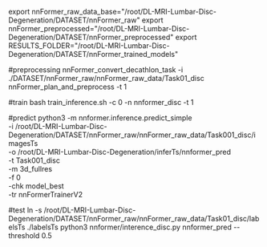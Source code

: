 export nnFormer_raw_data_base="/root/DL-MRI-Lumbar-Disc-Degeneration/DATASET/nnFormer_raw"
export nnFormer_preprocessed="/root/DL-MRI-Lumbar-Disc-Degeneration/DATASET/nnFormer_preprocessed"
export RESULTS_FOLDER="/root/DL-MRI-Lumbar-Disc-Degeneration/DATASET/nnFormer_trained_models"

#preprocessing
nnFormer_convert_decathlon_task -i ./DATASET/nnFormer_raw/nnFormer_raw_data/Task01_disc
nnFormer_plan_and_preprocess -t 1

#train
bash train_inference.sh -c 0 -n nnformer_disc -t 1 

#predict
python3 -m nnformer.inference.predict_simple \
  -i /root/DL-MRI-Lumbar-Disc-Degeneration/DATASET/nnFormer_raw/nnFormer_raw_data/Task001_disc/imagesTs \
  -o /root/DL-MRI-Lumbar-Disc-Degeneration/inferTs/nnformer_pred \
  -t Task001_disc \
  -m 3d_fullres \
  -f 0 \
  -chk model_best \
  -tr nnFormerTrainerV2

#test
ln -s /root/DL-MRI-Lumbar-Disc-Degeneration/DATASET/nnFormer_raw/nnFormer_raw_data/Task01_disc/labelsTs ./labelsTs
python3 nnformer/interence_disc.py nnformer_pred --threshold 0.5